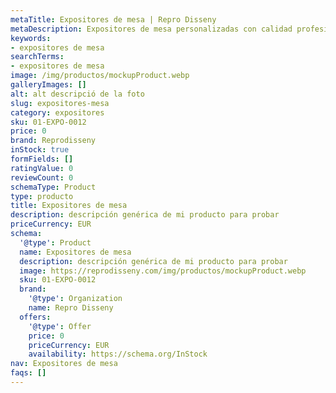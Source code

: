 ```yaml
---
metaTitle: Expositores de mesa | Repro Disseny
metaDescription: Expositores de mesa personalizadas con calidad profesional en Cataluña.
keywords:
- expositores de mesa
searchTerms:
- expositores de mesa
image: /img/productos/mockupProduct.webp
galleryImages: []
alt: alt descripció de la foto
slug: expositores-mesa
category: expositores
sku: 01-EXPO-0012
price: 0
brand: Reprodisseny
inStock: true
formFields: []
ratingValue: 0
reviewCount: 0
schemaType: Product
type: producto
title: Expositores de mesa
description: descripción genérica de mi producto para probar
priceCurrency: EUR
schema:
  '@type': Product
  name: Expositores de mesa
  description: descripción genérica de mi producto para probar
  image: https://reprodisseny.com/img/productos/mockupProduct.webp
  sku: 01-EXPO-0012
  brand:
    '@type': Organization
    name: Repro Disseny
  offers:
    '@type': Offer
    price: 0
    priceCurrency: EUR
    availability: https://schema.org/InStock
nav: Expositores de mesa
faqs: []
---
```

